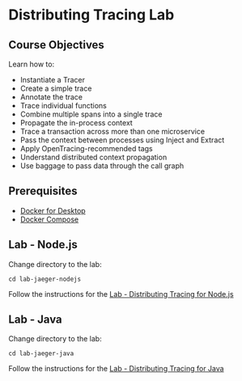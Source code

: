 # Distributing Tracing Lab

## Course Objectives

Learn how to:

- Instantiate a Tracer
- Create a simple trace
- Annotate the trace
- Trace individual functions
- Combine multiple spans into a single trace
- Propagate the in-process context
- Trace a transaction across more than one microservice
- Pass the context between processes using Inject and Extract
- Apply OpenTracing-recommended tags
- Understand distributed context propagation
- Use baggage to pass data through the call graph

## Prerequisites
- [Docker for Desktop](https://www.docker.com/products/docker-desktop)
- [Docker Compose](https://docs.docker.com/compose/install/)

## Lab - Node.js
Change directory to the lab:
```
cd lab-jaeger-nodejs
```
Follow the instructions for the [Lab - Distributing Tracing for Node.js](./lab-jaeger-nodejs/README.md)


## Lab - Java
Change directory to the lab:
```
cd lab-jaeger-java
```
Follow the instructions for the [Lab - Distributing Tracing for Java](./lab-jaeger-java/README.md)
